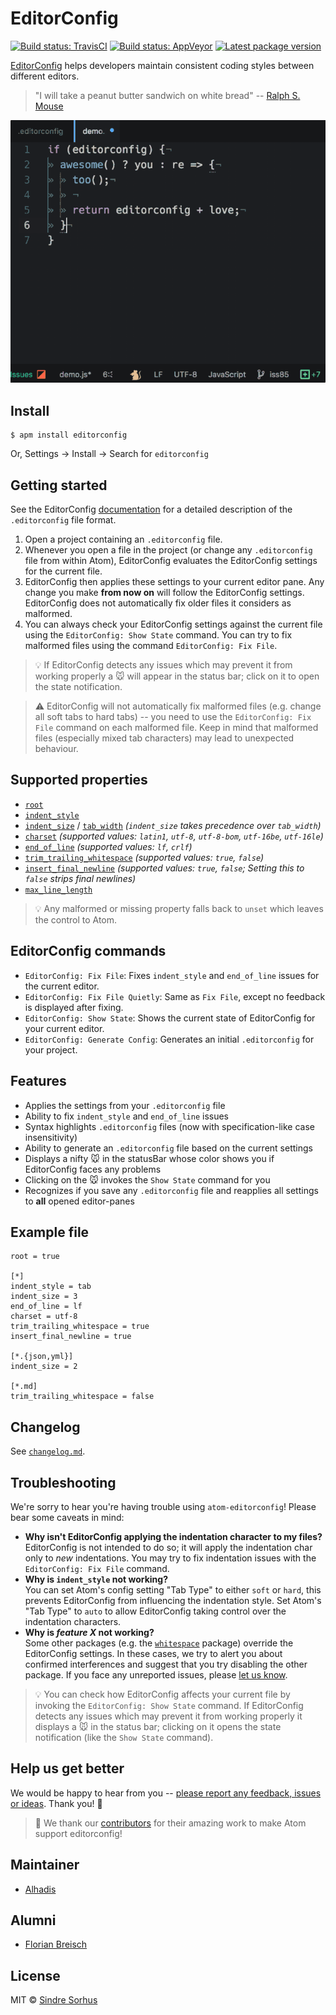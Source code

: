 # EditorConfig

[![Build status: TravisCI][TravisCI-badge]][TravisCI-link]
[![Build status: AppVeyor][AppVeyor-badge]][AppVeyor-link]
[![Latest package version][APM-badge]][APM-link]

[EditorConfig](http://editorconfig.org) helps developers maintain consistent coding styles between different editors.

> "I will take a peanut butter sandwich on white bread" -- [Ralph S. Mouse](https://www.youtube.com/watch?v=3funeDWFr9g)

![](fievel-mousekewitz48.gif)


## Install

```console
$ apm install editorconfig
```

Or, Settings → Install → Search for `editorconfig`


## Getting started

See the EditorConfig [documentation](http://editorconfig.org) for a detailed description of the `.editorconfig` file format.

1.	Open a project containing an `.editorconfig` file.
2.	Whenever you open a file in the project (or change any `.editorconfig` file from within Atom),
	EditorConfig evaluates the EditorConfig settings for the current file.
3.	EditorConfig then applies these settings to your current editor pane.
	Any change you make **from now on** will follow the EditorConfig settings.
	EditorConfig does not automatically fix older files it considers as malformed.
4.	You can always check your EditorConfig settings against the current file using the `EditorConfig: Show State` command.
	You can try to fix malformed files using the command `EditorConfig: Fix File`.

> :bulb: If EditorConfig detects any issues which may prevent it from working properly a :mouse: will appear in the status bar; click on it to open the state notification.

> :warning: EditorConfig will not automatically fix malformed files (e.g. change all soft tabs to hard tabs) -- you need to use the `EditorConfig: Fix File` command on each malformed file. Keep in mind that malformed files (especially mixed tab characters) may lead to unexpected behaviour.


## Supported properties

-	[`root`](https://editorconfig.org/#supported-properties)
-	[`indent_style`](https://github.com/editorconfig/editorconfig/wiki/EditorConfig-Properties#indent_style)
-	[`indent_size`](https://github.com/editorconfig/editorconfig/wiki/EditorConfig-Properties#indent_size) /
	[`tab_width`](https://github.com/editorconfig/editorconfig/wiki/EditorConfig-Properties#tab_width) *(`indent_size` takes precedence over `tab_width`)*
-	[`charset`](https://github.com/editorconfig/editorconfig/wiki/EditorConfig-Properties#charset) *(supported values: `latin1`, `utf-8`, `utf-8-bom`, `utf-16be`, `utf-16le`)*
-	[`end_of_line`](https://github.com/editorconfig/editorconfig/wiki/EditorConfig-Properties#end_of_line) *(supported values: `lf`, `crlf`)*
-	[`trim_trailing_whitespace`](https://github.com/editorconfig/editorconfig/wiki/EditorConfig-Properties#trim_trailing_whitespace) *(supported values: `true`, `false`)*
-	[`insert_final_newline`](https://github.com/editorconfig/editorconfig/wiki/EditorConfig-Properties#insert_final_newline) *(supported values: `true`, `false`; Setting this to `false` strips final newlines)*
-	[`max_line_length`](https://github.com/editorconfig/editorconfig/wiki/EditorConfig-Properties#max_line_length)

> :bulb: Any malformed or missing property falls back to `unset` which leaves the control to Atom.


## EditorConfig commands

- `EditorConfig: Fix File`: Fixes `indent_style` and `end_of_line` issues for the current editor.
- `EditorConfig: Fix File Quietly`: Same as `Fix File`, except no feedback is displayed after fixing.
- `EditorConfig: Show State`: Shows the current state of EditorConfig for your current editor.
- `EditorConfig: Generate Config`: Generates an initial `.editorconfig` for your project.


## Features

- Applies the settings from your `.editorconfig` file
- Ability to fix `indent_style` and `end_of_line` issues
- Syntax highlights `.editorconfig` files (now with specification-like case insensitivity)
- Ability to generate an `.editorconfig` file based on the current settings
- Displays a nifty :mouse: in the statusBar whose color shows you if EditorConfig faces any problems
- Clicking on the :mouse: invokes the `Show State` command for you
- Recognizes if you save any `.editorconfig` file and reapplies all settings to **all** opened editor-panes


## Example file

```editorconfig
root = true

[*]
indent_style = tab
indent_size = 3
end_of_line = lf
charset = utf-8
trim_trailing_whitespace = true
insert_final_newline = true

[*.{json,yml}]
indent_size = 2

[*.md]
trim_trailing_whitespace = false
```


## Changelog

See [`changelog.md`](./changelog.md).


## Troubleshooting

We're sorry to hear you're having trouble using `atom-editorconfig`!
Please bear some caveats in mind:

-	**Why isn't EditorConfig applying the indentation character to my files?**  
	EditorConfig is not intended to do so; it will apply the indentation char only to *new* indentations.
	You may try to fix indentation issues with the `EditorConfig: Fix File` command.
-	**Why is `indent_style` not working?**  
	You can set Atom's config setting "Tab Type" to either `soft` or `hard`, this prevents EditorConfig from influencing the indentation style.
	Set Atom's "Tab Type" to `auto` to allow EditorConfig taking control over the indentation characters.
-	**Why is _feature X_ not working?**  
	Some other packages (e.g. the [`whitespace`](https://atom.io/packages/whitespace) package) override the EditorConfig settings.
	In these cases, we try to alert you about confirmed interferences and suggest that you try disabling the other package.
	If you face any unreported issues, please [let us know][issues].

> :bulb: You can check how EditorConfig affects your current file by invoking the `EditorConfig: Show State` command. If EditorConfig detects any issues which may prevent it from working properly it displays a :mouse: in the status bar; clicking on it opens the state notification (like the `Show State` command).


## Help us get better

We would be happy to hear from you -- [please report any feedback, issues or ideas][issues].
Thank you! :gift_heart:

> :gift_heart: We thank our [contributors][] for their amazing work to make Atom support editorconfig!


## Maintainer
- [Alhadis](https://github.com/Alhadis)


## Alumni
- [Florian Breisch](https://github.com/florianb)


## License

MIT © [Sindre Sorhus](https://sindresorhus.com)


<!-- Referenced links -->
[issues]: https://github.com/sindresorhus/atom-editorconfig/issues/new
[contributors]: https://github.com/sindresorhus/atom-editorconfig/graphs/contributors

<!-- Badges -->
[TravisCI-badge]: https://travis-ci.org/sindresorhus/atom-editorconfig.svg?branch=master
[TravisCI-link]:  https://travis-ci.org/sindresorhus/atom-editorconfig
[AppVeyor-badge]: https://ci.appveyor.com/api/projects/status/h0bav8m09ld9vga2?svg=true
[AppVeyor-link]:  https://ci.appveyor.com/project/Alhadis/atom-editorconfig
[APM-badge]:      https://img.shields.io/apm/v/editorconfig.svg?colorB=brightgreen
[APM-link]:       https://atom.io/packages/editorconfig
